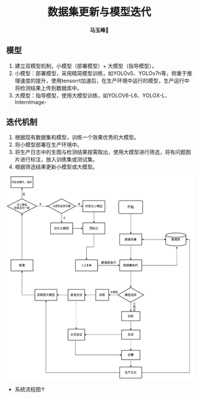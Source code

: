 # <div align ='center'> 数据集更新与模型迭代 </div>
#### <p align = "center">马玉峰📜</p>
## 模型
1) 建立双模型机制，小模型（部署模型）+ 大模型（指导模型）。
2) 小模型：部署模型，采用精简模型训练，如YOLOv5、YOLOv7n等，侧重于推理速度的提升，使用tensorrt加速后，在生产环境中运行的模型，生产运行中将检测结果上传到数据库中。
3) 大模型：指导模型，使用大模型训练，如YOLOV6-L6、YOLOX-L、InternImage-

## 迭代机制
1) 根据现有数据集和模型，训练一个效果优秀的大模型。
2) 将小模型部署在生产环境中。
3) 将生产日志中的生图与检测结果按需取出，使用大模型进行筛选，将有问题图片进行标注，放入训练集或测试集。
4) 根据筛选结果更新小模型或大模型。

![数据迭代流程图](.././images/迭代流程图.png)

- 系统流程图↑


